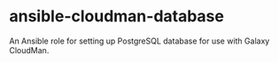 # ansible-cloudman-database
An Ansible role for setting up PostgreSQL database for use with Galaxy CloudMan.
